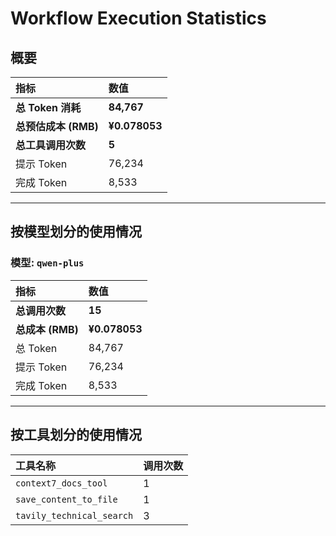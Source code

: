 # Workflow Execution Statistics

## 概要

| 指标 | 数值 |
| :--- | :--- |
| **总 Token 消耗** | **84,767** |
| **总预估成本 (RMB)** | **¥0.078053** |
| **总工具调用次数** | **5** |
| 提示 Token | 76,234 |
| 完成 Token | 8,533 |

---

## 按模型划分的使用情况


### 模型: `qwen-plus`

| 指标 | 数值 |
| :--- | :--- |
| **总调用次数** | **15** |
| **总成本 (RMB)** | **¥0.078053** |
| 总 Token | 84,767 |
| 提示 Token | 76,234 |
| 完成 Token | 8,533 |

---

## 按工具划分的使用情况

| 工具名称 | 调用次数 |
| :--- | :--- |
| `context7_docs_tool` | 1 |
| `save_content_to_file` | 1 |
| `tavily_technical_search` | 3 |
